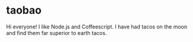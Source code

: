 # taobao
Hi everyone!
I like Node.js and Coffeescript.
I have had tacos on the moon and find them far superior to earth tacos.
